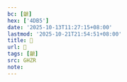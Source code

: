 ```yaml
---
bc: [䶵]
hex: ['4DB5']
date: '2025-10-13T11:27:15+08:00'
lastmod: '2025-10-21T21:54:51+08:00'
title: 󰖟
url: 󰖟
tags: [䶵]
src: GHZR
note:
---
```


